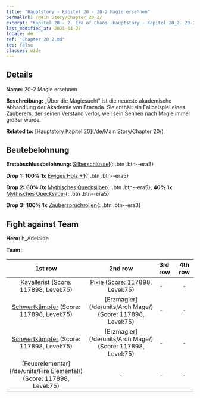 ```yaml
---
title: "Hauptstory - Kapitel 20 - 20-2 Magie ersehnen"
permalink: /Main Story/Chapter 20_2/
excerpt: "Kapitel 20 - 2. Era of Chaos  Hauptstory - Kapitel 20_2. 20-2 Magie ersehnen"
last_modified_at: 2021-04-27
locale: de
ref: "Chapter 20_2.md"
toc: false
classes: wide
---
```


## Details

 **Name:** 20-2 Magie ersehnen

 **Beschreibung:** „Über die Magiesucht“ ist die neueste akademische Abhandlung der Akademie von Bracada. Sie enthält ein Fallbeispiel eines Zauberers, der seinen Verstand verlor, weil sein Sehnen nach Magie immer größer wurde.

 **Related to:** [Hauptstory Kapitel 20](/de/Main Story/Chapter 20/)

## Beutebelohnung

 **Erstabschlussbelohnung:** [Silberschlüssel](/ItemsDE/con_693/){: .btn .btn--era3}

 **Drop 1:** **100% 1x** [Ewiges Holz +1](/ItemsDE/mat_69/){: .btn .btn--era5}

 **Drop 2:** **60% 0x** [Mythisches Quecksilber](/ItemsDE/mat_63/){: .btn .btn--era5}, **40% 1x** [Mythisches Quecksilber](/ItemsDE/mat_63/){: .btn .btn--era5}

 **Drop 3:** **100% 1x** [Zauberspruchrollen](/ItemsDE/con_694/){: .btn .btn--era3}


## Fight against Team
 **Hero:** h_Adelaide

 **Team:**


  | 1st row | 2nd row | 3rd row | 4th row |
  |:----:|:----:|:----|:----:|
  | [Kavallerist](/de/units/Cavalier/) (Score: 117898, Level:75)  | [Pixie](/de/units/Sprite/) (Score: 117898, Level:75)  | - | - |
  | [Schwertkämpfer](/de/units/Swordsman/) (Score: 117898, Level:75)  | [Erzmagier](/de/units/Arch Mage/) (Score: 117898, Level:75)  | - | - |
  | [Schwertkämpfer](/de/units/Swordsman/) (Score: 117898, Level:75)  | [Erzmagier](/de/units/Arch Mage/) (Score: 117898, Level:75)  | - | - |
  | [Feuerelementar](/de/units/Fire Elemental/) (Score: 117898, Level:75)  | - | - | - |


